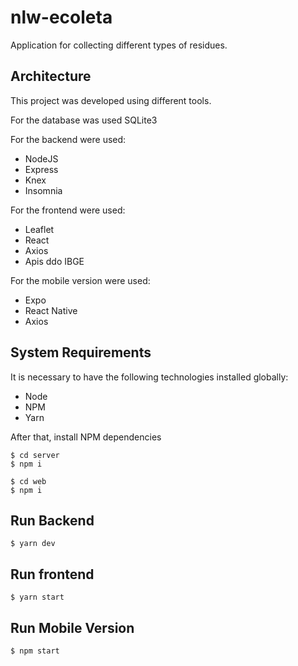 # nlw-ecoleta

Application for collecting different types of residues.


## Architecture

This project was developed using different tools.

For the database was used SQLite3 

For the backend were used:
- NodeJS 
- Express
- Knex
- Insomnia

For the frontend were used: 
- Leaflet
- React
- Axios
- Apis ddo IBGE

For the mobile version were used: 
- Expo
- React Native
- Axios


## System Requirements

It is necessary to have the following technologies installed globally:

- Node 
- NPM 
- Yarn

After that, install NPM dependencies

```
$ cd server 
$ npm i
```

```
$ cd web 
$ npm i
```


## Run Backend

```
$ yarn dev
```  


## Run frontend

```
$ yarn start
```


## Run Mobile Version

```
$ npm start
```
 
